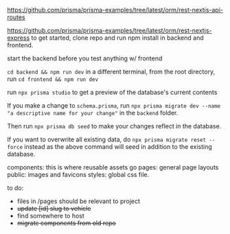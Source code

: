 https://github.com/prisma/prisma-examples/tree/latest/orm/rest-nextjs-api-routes

https://github.com/prisma/prisma-examples/tree/latest/orm/rest-nextjs-express 
to get started, clone repo and run npm install in backend and frontend.

start the backend before you test anything w/ frontend

`cd backend && npm run dev`
in a different terminal, from the root directory, run `cd frontend && npm run dev`

run `npx prisma studio` to get a preview of the database's current contents

If you make a change to `schema.prisma`, run `npx prisma migrate dev --name "a descriptive name for your change"` in the `backend` folder. 

Then run `npx prisma db seed` to make your changes reflect in the database.

If you want to overwrite all existing data, do `npx prisma migrate reset --force` instead as the above command will seed in addition to the existing database.


components: this is where reusable assets go
pages: general page layouts
public: images and favicons
styles: global css file.

to do: 
- files in /pages should be relevant to project 
- ~~update [id] slug to vehicle~~
- find somewhere to host
- ~~migrate components from old repo~~
